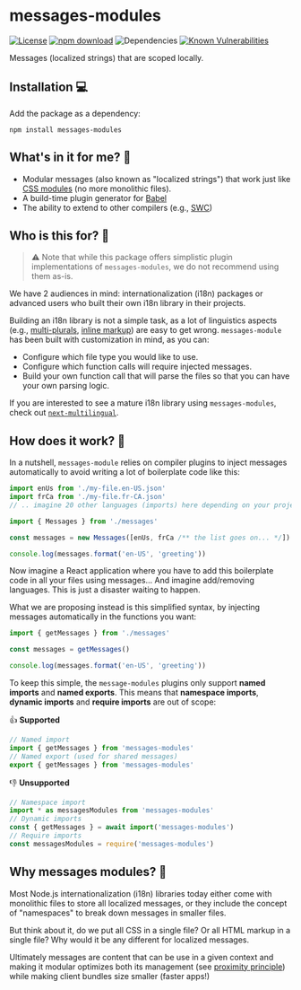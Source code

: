 # messages-modules

[![License](https://img.shields.io/npm/l/make-coverage-badge.svg)](https://opensource.org/licenses/MIT)
[![npm download](https://img.shields.io/npm/dw/messages-modules.svg)](https://www.npmjs.com/package/messages-modules)
![Dependencies](https://img.shields.io/badge/dependencies-0-green)
[![Known Vulnerabilities](https://snyk.io/test/github/Avansai/messages-modules/badge.svg?targetFile=package.json)](https://snyk.io/test/github/Avansai/messages-modules?targetFile=package.json)

Messages (localized strings) that are scoped locally.

## Installation 💻

Add the package as a dependency:

```
npm install messages-modules
```

## What's in it for me? 🤔

- Modular messages (also known as "localized strings") that work just like [CSS modules](https://github.com/css-modules/css-modules) (no more monolithic files).
- A build-time plugin generator for [Babel](https://babeljs.io/)
- The ability to extend to other compilers (e.g., [SWC](https://swc.rs/))

## Who is this for? 👥

> ⚠️ Note that while this package offers simplistic plugin implementations of `messages-modules`, we do not recommend using them as-is.

We have 2 audiences in mind: internationalization (i18n) packages or advanced users who built their own i18n library in their projects.

Building an i18n library is not a simple task, as a lot of linguistics aspects (e.g., [multi-plurals](https://unicode-org.github.io/cldr-staging/charts/latest/supplemental/language_plural_rules.html), [inline markup](https://github.com/Avansai/next-multilingual#injecting-jsx)) are easy to get wrong. `messages-module` has been built with customization in mind, as you can:

- Configure which file type you would like to use.
- Configure which function calls will require injected messages.
- Build your own function call that will parse the files so that you can have your own parsing logic.

If you are interested to see a mature i18n library using `messages-modules`, check out [`next-multilingual`](https://github.com/Avansai/next-multilingual).

## How does it work? 🧬

In a nutshell, `messages-module` relies on compiler plugins to inject messages automatically to avoid writing a lot of boilerplate code like this:

```ts
import enUs from './my-file.en-US.json'
import frCa from './my-file.fr-CA.json'
// .. imagine 20 other languages (imports) here depending on your project...

import { Messages } from './messages'

const messages = new Messages([enUs, frCa /** the list goes on... */])

console.log(messages.format('en-US', 'greeting'))
```

Now imagine a React application where you have to add this boilerplate code in all your files using messages... And imagine add/removing languages. This is just a disaster waiting to happen.

What we are proposing instead is this simplified syntax, by injecting messages automatically in the functions you want:

```ts
import { getMessages } from './messages'

const messages = getMessages()

console.log(messages.format('en-US', 'greeting'))
```

To keep this simple, the `message-modules` plugins only support **named imports** and **named exports**. This means that **namespace imports**, **dynamic imports** and **require imports** are out of scope:

👍 **Supported**

```ts
// Named import
import { getMessages } from 'messages-modules'
// Named export (used for shared messages)
export { getMessages } from 'messages-modules'
```

👎 **Unsupported**

```ts
// Namespace import
import * as messagesModules from 'messages-modules'
// Dynamic imports
const { getMessages } = await import('messages-modules')
// Require imports
const messagesModules = require('messages-modules')
```

## Why messages modules? 🤷

Most Node.js internationalization (i18n) libraries today either come with monolithic files to store all localized messages, or they include the concept of "namespaces" to break down messages in smaller files.

But think about it, do we put all CSS in a single file? Or all HTML markup in a single file? Why would it be any different for localized messages.

Ultimately messages are content that can be use in a given context and making it modular optimizes both its management (see [proximity principle](https://kula.blog/posts/proximity_principle/)) while making client bundles size smaller (faster apps!)
